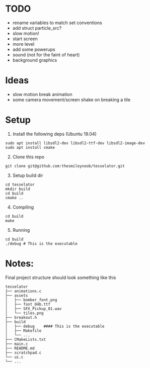 # TODO
- rename variables to match set conventions
- add struct particle_src?
- slow motion!
- start screen
- more level
- add some powerups
- sound (not for the faint of heart)
- background graphics


# Ideas
- slow motion break animation
- some camera movement/screen shake on breaking a tile




# Setup
1. Install the following deps (Ubuntu 19.04)
```
sudo apt install libsdl2-dev libsdl2-ttf-dev libsdl2-image-dev
sudo apt install cmake
```

2. Clone this repo
```
git clone git@github.com:thesmileynoob/tesselator.git
```

3. Setup build dir
```
cd tesselator
mkdir build
cd build
cmake ..
```

4. Compiling
```
cd build
make
```

5. Running
```
cd build
./debug # This is the executable
```


# Notes:
Final project structure should look something like this

```
tesselator
├── animations.c
├── assets
│   ├── bomber_font.png
│   ├── font_04b.ttf
│   ├── SFX_Pickup_01.wav
│   └── tiles.png
├── breakout.h
├── build
│   ├── debug    #### This is the executable
│   ├── Makefile
│   └── ...
├── CMakeLists.txt
├── main.c
├── README.md
├── scratchpad.c
└── ui.c
└── ...

```
